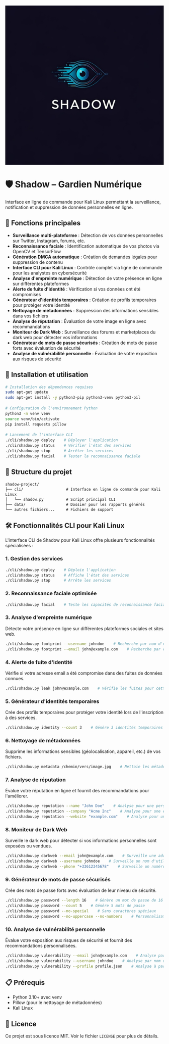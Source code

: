 ![image](shadow.png)

# 🛡️ Shadow – Gardien Numérique

Interface en ligne de commande pour Kali Linux permettant la surveillance, notification et suppression de données personnelles en ligne.

## 🔐 Fonctions principales

* **Surveillance multi-plateforme** : Détection de vos données personnelles sur Twitter, Instagram, forums, etc.
* **Reconnaissance faciale** : Identification automatique de vos photos via OpenCV et TensorFlow
* **Génération DMCA automatique** : Création de demandes légales pour suppression de contenu
* **Interface CLI pour Kali Linux** : Contrôle complet via ligne de commande pour les analystes en cybersécurité
* **Analyse d'empreinte numérique** : Détection de votre présence en ligne sur différentes plateformes
* **Alerte de fuite d'identité** : Vérification si vos données ont été compromises
* **Générateur d'identités temporaires** : Création de profils temporaires pour protéger votre identité
* **Nettoyage de métadonnées** : Suppression des informations sensibles dans vos fichiers
* **Analyse de réputation** : Évaluation de votre image en ligne avec recommandations
* **Moniteur de Dark Web** : Surveillance des forums et marketplaces du dark web pour détecter vos informations
* **Générateur de mots de passe sécurisés** : Création de mots de passe forts avec évaluation de sécurité
* **Analyse de vulnérabilité personnelle** : Évaluation de votre exposition aux risques de sécurité

## 🚀 Installation et utilisation

```bash
# Installation des dépendances requises
sudo apt-get update
sudo apt-get install -y python3-pip python3-venv python3-pil

# Configuration de l'environnement Python
python3 -m venv venv
source venv/bin/activate
pip install requests pillow

# Lancement de l'interface CLI
./cli/shadow.py deploy    # Déployer l'application
./cli/shadow.py status    # Vérifier l'état des services
./cli/shadow.py stop      # Arrêter les services
./cli/shadow.py facial    # Tester la reconnaissance faciale
```

## 📁 Structure du projet

```
shadow-project/
├── cli/                   # Interface en ligne de commande pour Kali Linux
│   └── shadow.py          # Script principal CLI
├── data/                  # Dossier pour les rapports générés
└── autres fichiers...     # Fichiers de support
```

## 🛠️ Fonctionnalités CLI pour Kali Linux

L'interface CLI de Shadow pour Kali Linux offre plusieurs fonctionnalités spécialisées :

### 1. Gestion des services

```bash
./cli/shadow.py deploy    # Déploie l'application
./cli/shadow.py status    # Affiche l'état des services
./cli/shadow.py stop      # Arrête les services
```

### 2. Reconnaissance faciale optimisée

```bash
./cli/shadow.py facial    # Teste les capacités de reconnaissance faciale
```

### 3. Analyse d'empreinte numérique

Détecte votre présence en ligne sur différentes plateformes sociales et sites web.

```bash
./cli/shadow.py footprint --username johndoe    # Recherche par nom d'utilisateur
./cli/shadow.py footprint --email john@example.com    # Recherche par email
```

### 4. Alerte de fuite d'identité

Vérifie si votre adresse email a été compromise dans des fuites de données connues.

```bash
./cli/shadow.py leak john@example.com    # Vérifie les fuites pour cette adresse email
```

### 5. Générateur d'identités temporaires

Crée des profils temporaires pour protéger votre identité lors de l'inscription à des services.

```bash
./cli/shadow.py identity --count 3    # Génère 3 identités temporaires
```

### 6. Nettoyage de métadonnées

Supprime les informations sensibles (géolocalisation, appareil, etc.) de vos fichiers.

```bash
./cli/shadow.py metadata /chemin/vers/image.jpg    # Nettoie les métadonnées d'une image
```

### 7. Analyse de réputation

Évalue votre réputation en ligne et fournit des recommandations pour l'améliorer.

```bash
./cli/shadow.py reputation --name "John Doe"    # Analyse pour une personne
./cli/shadow.py reputation --company "Acme Inc"    # Analyse pour une entreprise
./cli/shadow.py reputation --website "example.com"    # Analyse pour un site web
```

### 8. Moniteur de Dark Web

Surveille le dark web pour détecter si vos informations personnelles sont exposées ou vendues.

```bash
./cli/shadow.py darkweb --email john@example.com    # Surveille une adresse email
./cli/shadow.py darkweb --username johndoe    # Surveille un nom d'utilisateur
./cli/shadow.py darkweb --phone "+33612345678"    # Surveille un numéro de téléphone
```

### 9. Générateur de mots de passe sécurisés

Crée des mots de passe forts avec évaluation de leur niveau de sécurité.

```bash
./cli/shadow.py password --length 16    # Génère un mot de passe de 16 caractères
./cli/shadow.py password --count 5    # Génère 5 mots de passe
./cli/shadow.py password --no-special    # Sans caractères spéciaux
./cli/shadow.py password --no-uppercase --no-numbers    # Personnalisation avancée
```

### 10. Analyse de vulnérabilité personnelle

Évalue votre exposition aux risques de sécurité et fournit des recommandations personnalisées.

```bash
./cli/shadow.py vulnerability --email john@example.com    # Analyse par email
./cli/shadow.py vulnerability --username johndoe    # Analyse par nom d'utilisateur
./cli/shadow.py vulnerability --profile profile.json    # Analyse à partir d'un profil complet
```

## 📋 Prérequis

* Python 3.10+ avec venv
* Pillow (pour le nettoyage de métadonnées)
* Kali Linux

## 📄 Licence

Ce projet est sous licence MIT. Voir le fichier `LICENSE` pour plus de détails.
